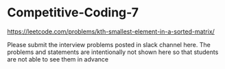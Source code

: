 # Competitive-Coding-7
https://leetcode.com/problems/kth-smallest-element-in-a-sorted-matrix/

Please submit the interview problems posted in slack channel here. The problems and statements are intentionally not shown here so that students are not able to see them in advance 
